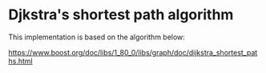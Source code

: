 # Djkstra's shortest path algorithm

This implementation is based on the algorithm below:

https://www.boost.org/doc/libs/1_80_0/libs/graph/doc/dijkstra_shortest_paths.html